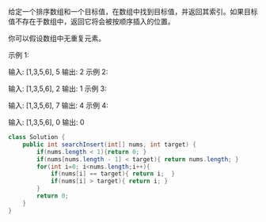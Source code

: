 给定一个排序数组和一个目标值，在数组中找到目标值，并返回其索引。如果目标值不存在于数组中，返回它将会被按顺序插入的位置。

你可以假设数组中无重复元素。

示例 1:

输入: [1,3,5,6], 5
输出: 2
示例 2:

输入: [1,3,5,6], 2
输出: 1
示例 3:

输入: [1,3,5,6], 7
输出: 4
示例 4:

输入: [1,3,5,6], 0
输出: 0

```java
class Solution {
    public int searchInsert(int[] nums, int target) {
        if(nums.length < 1){return 0; }
        if(nums[nums.length - 1] < target){ return nums.length; }  
        for(int i=0; i<nums.length;i++){
            if(nums[i] == target){ return i;  }
            if(nums[i] > target){ return i; }
        }
        return 0;
    }
}
```

